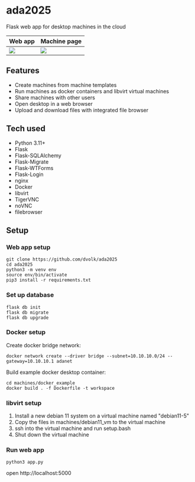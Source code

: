 # ada2025

Flask web app for desktop machines in the cloud

<table>
<thead>
<th>Web app</th>
<th>Machine page</th>
</thead>
<tr>
<td>
<img src="https://i.postimg.cc/Nsx40Jj5/localhost-5000-machines-12.png">
</td>
<td>
<img src="https://i.postimg.cc/GLRKdwrW/10-10-10-4.png">
</td>
</tr>
</table>

## Features

- Create machines from machine templates
- Run machines as docker containers and libvirt virtual machines
- Share machines with other users
- Open desktop in a web browser
- Upload and download files with integrated file browser

## Tech used

- Python 3.11+
- Flask
- Flask-SQLAlchemy
- Flask-Migrate
- Flask-WTForms
- Flask-Login
- nginx
- Docker
- libvirt
- TigerVNC
- noVNC
- filebrowser

## Setup

### Web app setup

```
git clone https://github.com/dvolk/ada2025
cd ada2025
python3 -m venv env
source env/bin/activate
pip3 install -r requirements.txt
```

### Set up database

```
flask db init
flask db migrate
flask db upgrade
```

### Docker setup

Create docker bridge network:

```
docker network create --driver bridge --subnet=10.10.10.0/24 --gateway=10.10.10.1 adanet
```

Build example docker desktop container:

```
cd machines/docker_example
docker build . -f Dockerfile -t workspace
```

### libvirt setup

1. Install a new debian 11 system on a virtual machine named "debian11-5"
2. Copy the files in machines/debian11_vm to the virtual machine
3. ssh into the virtual machine and run setup.bash
4. Shut down the virtual machine

### Run web app

```
python3 app.py
```

open http://localhost:5000
